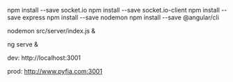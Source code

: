 npm install --save socket.io
npm install --save socket.io-client
npm install --save express
npm install --save nodemon
npm install --save @angular/cli

nodemon src/server/index.js &

ng serve &

dev: http://localhost:3001

prod: http://www.pyfia.com:3001